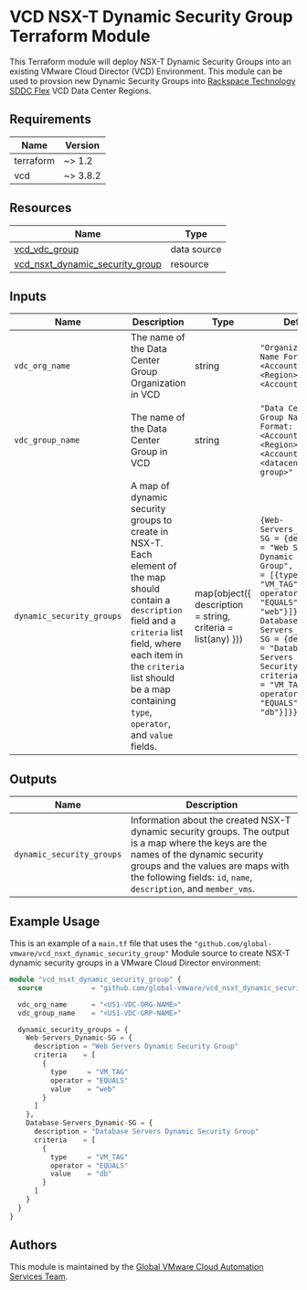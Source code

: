 # VCD NSX-T Dynamic Security Group Terraform Module

This Terraform module will deploy NSX-T Dynamic Security Groups into an existing VMware Cloud Director (VCD) Environment.  This module can be used to provsion new Dynamic Security Groups into [Rackspace Technology SDDC Flex](https://www.rackspace.com/cloud/private/software-defined-data-center-flex) VCD Data Center Regions.

## Requirements

| Name      | Version |
|-----------|---------|
| terraform | ~> 1.2  |
| vcd       | ~> 3.8.2 |

## Resources

| Name                                                                 | Type         |
|----------------------------------------------------------------------|--------------|
| [vcd_vdc_group](https://registry.terraform.io/providers/vmware/vcd/3.8.2/docs/data-sources/vdc_group) | data source |
| [vcd_nsxt_dynamic_security_group](https://registry.terraform.io/providers/vmware/vcd/3.8.2/docs/resources/nsxt_dynamic_security_group) | resource |

## Inputs

| Name            | Description                                                      | Type | Default | Required |
|-----------------|------------------------------------------------------------------|------|---------|----------|
| `vdc_org_name` | The name of the Data Center Group Organization in VCD | string | `"Organization Name Format: <Account_Number>-<Region>-<Account_Name>"` | yes |
| `vdc_group_name` | The name of the Data Center Group in VCD | string | `"Data Center Group Name Format: <Account_Number>-<Region>-<Account_Name> <datacenter group>"` | yes |
| `dynamic_security_groups` | A map of dynamic security groups to create in NSX-T. Each element of the map should contain a `description` field and a `criteria` list field, where each item in the `criteria` list should be a map containing `type`, `operator`, and `value` fields. | map(object({ description = string, criteria = list(any) })) | `{Web-Servers_Dynamic-SG = {description = "Web Servers Dynamic Security Group", criteria = [{type = "VM_TAG", operator = "EQUALS", value = "web"}]}, Database-Servers_Dynamic-SG = {description = "Database Servers Dynamic Security Group", criteria = [{type = "VM_TAG", operator = "EQUALS", value = "db"}]}}` | no |

## Outputs

| Name             | Description                              |
|------------------|------------------------------------------|
| `dynamic_security_groups` | Information about the created NSX-T dynamic security groups. The output is a map where the keys are the names of the dynamic security groups and the values are maps with the following fields: `id`, `name`, `description`, and `member_vms`. |

## Example Usage

This is an example of a `main.tf` file that uses the `"github.com/global-vmware/vcd_nsxt_dynamic_security_group"` Module source to create NSX-T dynamic security groups in a VMware Cloud Director environment:

```terraform
module "vcd_nsxt_dynamic_security_group" {
  source            = "github.com/global-vmware/vcd_nsxt_dynamic_security_group.git?ref=v1.0.0"

  vdc_org_name      = "<US1-VDC-ORG-NAME>"
  vdc_group_name    = "<US1-VDC-GRP-NAME>"

  dynamic_security_groups = {
    Web-Servers_Dynamic-SG = {
      description = "Web Servers Dynamic Security Group"
      criteria    = [
        {
          type     = "VM_TAG"
          operator = "EQUALS"
          value    = "web"
        }
      ]
    },
    Database-Servers_Dynamic-SG = {
      description = "Database Servers Dynamic Security Group"
      criteria    = [
        {
          type     = "VM_TAG"
          operator = "EQUALS"
          value    = "db"
        }
      ]
    }
  }
}
```

## Authors

This module is maintained by the [Global VMware Cloud Automation Services Team](https://github.com/global-vmware).
